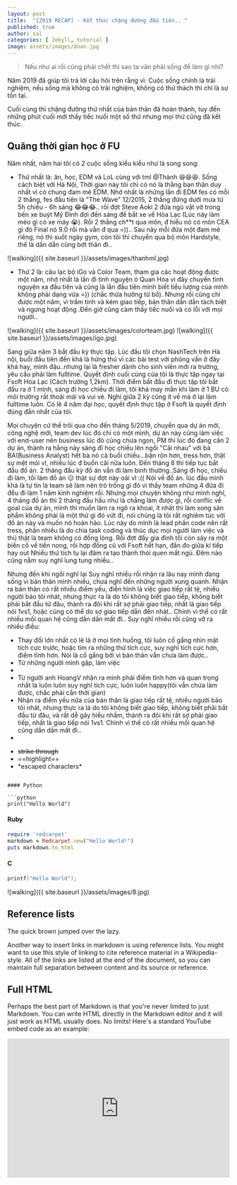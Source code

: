 ```yaml
---
layout: post
title:  "[2019 RECAP] - Kết thúc chặng đường đầu tiên.. "
published: true
author: sal
categories: [ Jekyll, tutorial ]
image: assets/images/doan.jpg
---
```

> Nếu như ai rồi cũng phải chết thì sao ta vãn phải sống để làm gì nhỉ?

Năm 2019 đã giúp tôi trả lời câu hỏi trên rằng vì: Cuộc sống chính là trải nghiệm, nếu sống mà không có trải nghiệm, không có thử thách thì chỉ là sự tồn tại.

Cuối cùng thì chặng đường thứ nhất của bản thân đã hoàn thành, tuy đến những phút cuối mới thấy tiếc nuối một số thứ nhưng mọi thứ cũng đã kết thúc. 




## Quãng thời gian học ở FU

Năm nhất, năm hai tôi có 2 cuộc sống kiểu kiểu như là song song:

+ Thứ nhất là: ăn, học, EDM và LoL cùng với tml @Thành :laughing::laughing::laughing:. Sống cách biệt với Hà Nội, Thời gian này tôi chỉ có nó là thằng bạn thân duy nhất vì có chung đam mê EDM. Nhớ nhất là những lần đi EDM fes có mỗi 2 thằng, fes đầu tiên là "The Wave" 12/2015, 2 thằng đứng dưới mưa từ 5h chiều - 6h sáng :joy::joy::joy:.. rồi đợt Steve Aoki 2 đứa ngủ vật vờ trong bến xe buýt Mỹ Đình đợi đến sáng để bắt xe về Hòa Lạc (Lúc này làm méo gì có xe máy :sob:). Rồi 2 thằng ch**t qua môn, đ hiểu nó có môn CEA gì đó Final nó 9.0 rồi mà vẫn đ qua =)).. Sau này mỗi đứa một đam mê riêng, nó thì suốt ngày gym, còn tôi thì chuyển qua bộ môn Hardstyle, thế là dần dần cũng bớt thân đi..

![walking]({{ site.baseurl }}/assets/images/thanhml.jpg)

+ Thứ 2 là: câu lạc bộ iGo và Color Team, tham gia các hoạt động được một năm, nhớ nhất là lần đi tình nguyện ỏ Quan Hóa vì đây chuyến tình nguyện xa đầu tiên và cũng là lần đầu tiên mình biết tiểu lượng của mình không phải dạng vừa =)) (chắc thừa hưởng từ bố). Nhưng rồi cũng chỉ được một năm, vì trầm tính và kém giao tiếp, bản thân dần dần tách biệt và ngưng hoạt động .Đến giờ cũng cảm thấy tiếc nuối và có lỗi với mọi người..

![walking]({{ site.baseurl }}/assets/images/colorteam.jpg)
![walking]({{ site.baseurl }}/assets/images/igo.jpg)

Sang giữa năm 3 bắt đầu kỳ thực tập. Lúc đầu tôi chọn NashTech trên Hà nội, buổi đầu tiên đến khá là hứng thú vì các bài test với phỏng vấn ở đây khá hay, mình đậu..nhưng lại là fresher dành cho sinh viên mới ra trường, yêu cầu phải làm fulltime. Quyết định cuối cùng của tôi là thực tập ngay tại Fsoft Hòa Lạc (Cách trường 1,2km). Thời điểm bắt đầu đi thực tập tôi bắt đầu ra ở 1 mình, sáng đi học chiều đi làm, tôi khá may mắn khi làm ở 1 BU có môi trường rất thoải mái và vui vẻ. Nghỉ giữa 2 kỳ cũng ít về mà ở lại làm fulltime luôn. Có lẽ 4 năm đại học, quyết định thực tập ở Fsoft là quyết định đúng đắn nhất của tôi.

Mọi chuyện cứ thế trôi qua cho đến tháng 5/2019, chuyển qua dự án mới, công nghệ mới, team dev lúc đó chỉ có một mình, dự án này cũng làm việc với end-user nên business lúc đó cũng chưa ngon, PM thì lúc đó đang cân 2 dự án, thành ra hằng này sáng đi học chiều lên ngồi "Cãi nhau" với bà BA(Business Analyst) hết bà nó cả buổi chiều...bận rộn hơn, tress hơn, thật sự mệt mỏi vl, nhiều lúc đ buồn cãi nữa luôn. 
Đến tháng 8 thì tiếp tục bắt đầu đồ án. 2 tháng đầu kỳ đồ án vẫn đi làm bình thường..Sáng đi học, chiều đi làm, tối làm đồ án :expressionless: thật sự đợt này oải vl :((
Nói về đồ án. lúc đầu mình khá là tự tin là team sẽ làm nên trò trống gì đó vì thấy team những 4 đứa đi đều đi làm 1 năm kinh nghiệm rồi. Nhưng mọi chuyện không như mình nghĩ, 4 tháng đồ án thì 2 tháng đầu hầu như là chẳng làm được gì, rồi conflic về goal của dự án, mình thì muốn làm ra ngô ra khoai, ít nhất thì làm xong sản phẩm không phải là một thứ gì đó vứt đi, nói chúng là tôi rất nghiêm túc với đồ án này và muốn nó hoàn hảo. Lúc này do mình là lead phần code nên rất tress, phần nhiều là do chia task coding và thúc dục mọi người làm việc và thú thật là team không có đồng lòng. 
Rồi đợt đấy gia đình tôi còn sảy ra một biến cố về tiền nong, rồi hợp đồng cũ với Fsoft hết hạn, đắn đo giữa kí tiếp hay out
Nhiều thứ tích tụ lại đâm ra tạo thành thói quen mất ngủ. Đêm nào cũng nằm suy nghĩ lung tung nhiều..

Nhưng đến khi ngồi nghĩ lại 
Suy nghĩ nhiều rồi nhận ra lâu nay mình đang sống vì bản thân mình nhiều, chưa nghĩ đến những người xung quanh. Nhận ra bản thân có rất nhiều điểm yếu, điển hình là việc giao tiếp rất tệ, nhiều người bảo tôi nhát, nhưng thực ra là do tôi không biết giao tiếp, không biết phải bắt đầu từ đâu, thành ra đôi khi rất sợ phải giao tiếp, nhất là giao tiếp nói 1vs1, hoặc cũng có thể do sợ giao tiếp dẫn đến nhát.. Chính vì thế có rất nhiều mối quan hệ cũng dần dần mất đi..
Suy nghĩ nhiều rồi cũng vỡ ra nhiều điều:
- Thay đổi lớn nhất có lẽ là ở mọi tình huống, tôi luôn cố gắng nhìn mặt tích cực trước, hoặc tìm ra những thứ tích cực, suy nghĩ tích cực hơn, điềm tĩnh hơn. Nói là cố gắng bởi vì bản thân vẫn chưa làm được..
- Từ những người mình gặp, làm việc
- 
- Từ người anh HoangV nhận ra mình phải điểm tĩnh hơn và quan trọng nhất là luôn luôn suy nghĩ tích cực, luôn luôn happy(tôi vẫn chưa làm được, chắc phải cần thời gian)
- Nhận ra điểm yếu nữa của bản thân là giao tiếp rất tệ, nhiều người bảo tôi nhát, nhưng thực ra là do tôi không biết giao tiếp, không biết phải bắt đầu từ đâu, và rất dễ gây hiểu nhầm, thành ra đôi khi rất sợ phải giao tiếp, nhất là giao tiếp nói 1vs1. Chính vì thế có rất nhiều mối quan hệ cũng dần dần mất đi..
- 


+ ~~strike through~~
+ ==highlight==
+ \*escaped characters\*


```

#### Python

```python
print("Hello World")
```

#### Ruby

```ruby
require 'redcarpet'
markdown = Redcarpet.new("Hello World!")
puts markdown.to_html
```

#### C

```c
printf("Hello World");
```




![walking]({{ site.baseurl }}/assets/images/8.jpg)

## Reference lists

The quick brown jumped over the lazy.

Another way to insert links in markdown is using reference lists. You might want to use this style of linking to cite reference material in a Wikipedia-style. All of the links are listed at the end of the document, so you can maintain full separation between content and its source or reference.

## Full HTML

Perhaps the best part of Markdown is that you're never limited to just Markdown. You can write HTML directly in the Markdown editor and it will just work as HTML usually does. No limits! Here's a standard YouTube embed code as an example:

<p><iframe style="width:100%;" height="315" src="https://www.youtube.com/embed/Cniqsc9QfDo?rel=0&amp;showinfo=0" frameborder="0" allowfullscreen></iframe></p>